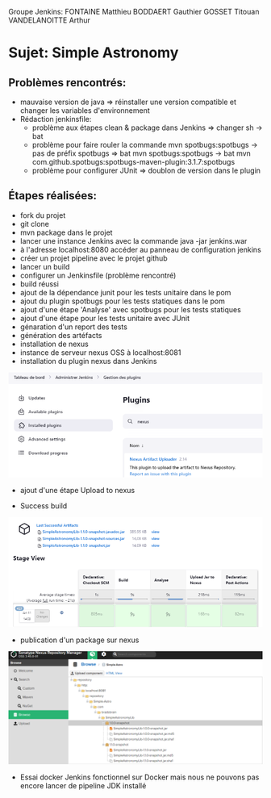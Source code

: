 Groupe Jenkins: FONTAINE Matthieu BODDAERT Gauthier GOSSET Titouan VANDELANOITTE Arthur

# Sujet: Simple Astronomy

## Problèmes rencontrés:
- mauvaise version de java => réinstaller une version compatible et changer les variables d'environnement
- Rédaction jenkinsfile:
    - problème aux étapes clean & package dans Jenkins => changer sh -> bat
    - problème pour faire rouler la commande mvn spotbugs:spotbugs -> pas de préfix spotbugs => bat mvn spotbugs:spotbugs -> bat mvn com.github.spotbugs:spotbugs-maven-plugin:3.1.7:spotbugs
    - problème pour configurer JUnit => doublon de version dans le plugin


## Étapes réalisées:
- fork du projet
- git clone
- mvn package dans le projet
- lancer une instance Jenkins avec la commande java -jar jenkins.war
- à l'adresse localhost:8080 accéder au panneau de configuration jenkins
- créer un projet pipeline avec le projet github
- lancer un build
- configurer un Jenkinsfile (problème rencontré)
- build réussi
- ajout de la dépendance junit pour les tests unitaire dans le pom
- ajout du plugin spotbugs pour les tests statiques dans le pom
- ajout d'une étape 'Analyse' avec spotbugs pour les tests statiques
- ajout d'une étape pour les tests unitaire avec JUnit
- génaration d'un report des tests
- génération des artéfacts
- installation de nexus
- instance de serveur nexus OSS à localhost:8081
- installation du plugin nexus dans Jenkins

![image](./imagesMD/nexus_plugin.png)

- ajout d'une étape Upload to nexus

- Success build

![image](./imagesMD/successBuild.png)

- publication d'un package sur nexus

![image](./imagesMD/Nexus_Repo.png)

- Essai docker
    Jenkins fonctionnel sur Docker mais nous ne pouvons pas encore lancer de pipeline
    JDK installé
